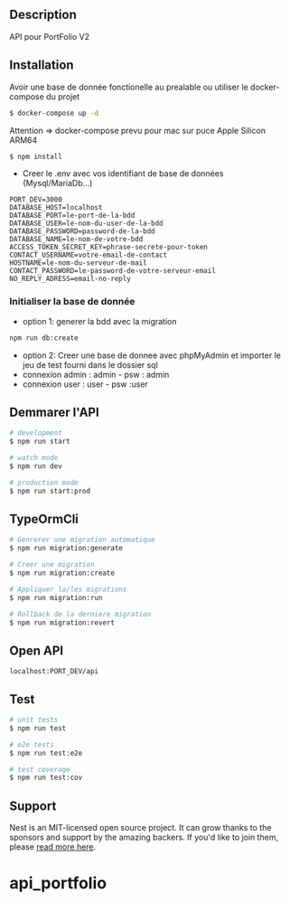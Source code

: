 
## Description

API pour PortFolio V2

## Installation

Avoir une base de donnée fonctionelle au prealable ou utiliser le docker-compose du projet
```bash
$ docker-compose up -d
```
Attention => docker-compose prevu pour mac sur puce Apple Silicon ARM64

```bash
$ npm install
```
* Creer le .env avec vos identifiant de base de données (Mysql/MariaDb...)
```
PORT_DEV=3000
DATABASE_HOST=localhost
DATABASE_PORT=le-port-de-la-bdd
DATABASE_USER=le-nom-du-user-de-la-bdd
DATABASE_PASSWORD=password-de-la-bdd
DATABASE_NAME=le-nom-de-votre-bdd
ACCESS_TOKEN_SECRET_KEY=phrase-secrete-pour-token
CONTACT_USERNAME=votre-email-de-contact
HOSTNAME=le-nom-du-serveur-de-mail
CONTACT_PASSWORD=le-password-de-votre-serveur-email
NO_REPLY_ADRESS=email-no-reply

```
### Initialiser la base de donnée
* option 1: generer la bdd avec la migration
```bash
npm run db:create
```
* option 2: Creer une base de donnee avec phpMyAdmin et importer le jeu de test fourni dans le dossier sql
* connexion admin : admin - psw : admin
* connexion user : user - psw :user
## Demmarer l'API

```bash
# development
$ npm run start

# watch mode
$ npm run dev

# production mode
$ npm run start:prod
```
## TypeOrmCli
```bash
# Genrerer une migration automatique
$ npm run migration:generate

# Creer une migration
$ npm run migration:create

# Appliquer la/les migrations
$ npm run migration:run

# Rollback de la derniere migration
$ npm run migration:revert
```
## Open API
```
localhost:PORT_DEV/api
```
## Test

```bash
# unit tests
$ npm run test

# e2e tests
$ npm run test:e2e

# test coverage
$ npm run test:cov
```

## Support

Nest is an MIT-licensed open source project. It can grow thanks to the sponsors and support by the amazing backers. If you'd like to join them, please [read more here](https://docs.nestjs.com/support).


# api_portfolio
